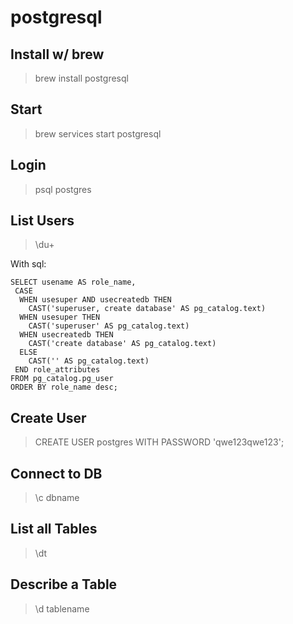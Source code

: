 # postgresql
## Install w/ brew
> brew install postgresql

## Start
> brew services start postgresql

## Login
> psql postgres

## List Users
> \du+

With sql:
```
SELECT usename AS role_name,
 CASE
  WHEN usesuper AND usecreatedb THEN
    CAST('superuser, create database' AS pg_catalog.text)
  WHEN usesuper THEN
    CAST('superuser' AS pg_catalog.text)
  WHEN usecreatedb THEN
    CAST('create database' AS pg_catalog.text)
  ELSE
    CAST('' AS pg_catalog.text)
 END role_attributes
FROM pg_catalog.pg_user
ORDER BY role_name desc;
```

## Create User
> CREATE USER postgres WITH PASSWORD 'qwe123qwe123';

## Connect to DB
> \c dbname

## List all Tables
> \dt

## Describe a Table
> \d tablename
